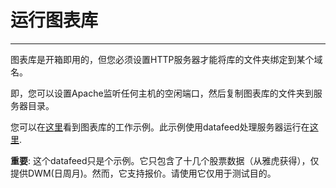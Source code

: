 # 运行图表库

---

图表库是开箱即用的，但您必须设置HTTP服务器才能将库的文件夹绑定到某个域名。

即，您可以设置Apache监听任何主机的空闲端口，然后复制图表库的文件夹到服务器目录。

您可以在[这里](http://demo_chart.tradingview.com/)看到图表库的工作示例。此示例使用datafeed处理服务器运行在[这里](http://demo_feed.tradingview.com/).

**重要**: 这个datafeed只是个示例。它只包含了十几个股票数据（从雅虎获得），仅提供DWM(日周月)。然而，它支持报价。请使用它仅用于测试目的。

<!--stackedit_data:
eyJoaXN0b3J5IjpbMTU5MzI4Mzc0MV19
-->